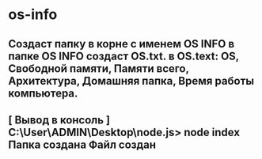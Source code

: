 # os-info
Создаст папку в корне с именем OS INFO в папке OS INFO создаст OS.txt.
в OS.text:
OS,
Свободной памяти,
Памяти всего,
Архитектура,
Домашняя папка,
Время работы компьютера.
----------------------------------
[ Вывод в консоль ]
C:\User\ADMIN\Desktop\node.js> node index
Папка создана
Файл создан
----------------------------------

